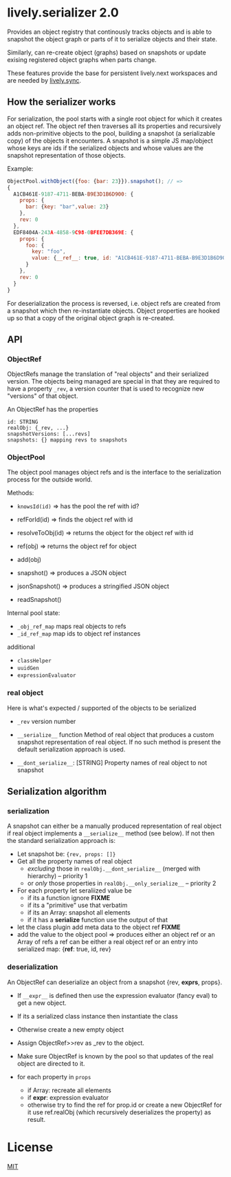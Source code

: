 # lively.serializer 2.0

Provides an object registry that continously tracks objects and is able to
snapshot the object graph or parts of it to serialize objects and their state.

Similarly, can re-create object (graphs) based on snapshots or update exising
registered object graphs when parts change.

These features provide the base for persistent lively.next workspaces and are
needed by [lively.sync](https://github.com/LivelyKernel/lively.sync).



## How the serializer works

For serialization, the pool starts with a single root object for which it creates an object ref.  The object ref then traverses all its properties and recursively adds non-primitive objects to the pool, building a snapshot (a serializable copy) of the objects it encounters.  A snapshot is a simple JS map/object whose keys are ids if the serialized objects and whose values are the snapshot representation of those objects.


Example:

```js
ObjectPool.withObject({foo: {bar: 23}}).snapshot(); // =>
{
  A1CB461E-9187-4711-BEBA-B9E3D1B6D900: {
    props: {
      bar: {key: "bar",value: 23}
    },
    rev: 0
  },
  EDF8404A-243A-4858-9C98-0BFEE7DB369E: {
    props: {
      foo: {
        key: "foo",
        value: {__ref__: true, id: "A1CB461E-9187-4711-BEBA-B9E3D1B6D900", rev: 0}
      }
    },
    rev: 0
  }
}
```

For deserialization the process is reversed, i.e. object refs are created from a snapshot which then re-instantiate objects.  Object properties are hooked up so that a copy of the original object graph is re-created.



## API

### ObjectRef

ObjectRefs manage the translation of "real objects" and their serialized version. The objects being managed are special in that they are required to have a property `_rev`, a version counter that is used to recognize new "versions" of that object.

An ObjectRef has the properties

```
id: STRING
realObj: {_rev, ...}
snapshotVersions: [...revs]
snapshots: {} mapping revs to snapshots
```

### ObjectPool

The object pool manages object refs and is the interface to the serialization process for the outside world.

Methods:

- `knowsId(id)` => has the pool the ref with id?
- refForId(id) => finds the object ref with id
- resolveToObj(id) => returns the object for the object ref with id
- ref(obj) => returns the object ref for object

- add(obj)
- snapshot() => produces a JSON object
- jsonSnapshot() => produces a stringified JSON object
- readSnapshot()

Internal pool state:
- `_obj_ref_map` maps real objects to refs
- `_id_ref_map` map ids to object ref instances

additional
- `classHelper`
- `uuidGen`
- `expressionEvaluator`


### real object

Here is what's expected / supported of the objects to be serialized

- `_rev`
version number

- `__serialize__` function
Method of real object that produces a custom snapshot representation of real object. If no such method is present the default serialization approach is used.

- `__dont_serialize__`: [STRING]
Property names of real object to not snapshot


## Serialization algorithm

### serialization

A snapshot can either be a manually produced representation of real object if real object implements a `__serialize__` method (see below). If not then the standard serialization approach is:

- Let snapshot be: `{rev, props: []}`
- Get all the property names of real object
  - *excluding* those in `realObj.__dont_serialize__` (merged with hierarchy) – priority 1
  - or *only* those properties in `realObj.__only_serialize__` – priority 2
- For each property let seraliized value be
  - if its a function ignore **FIXME**
  - if its a "primitive" use that verbatim
  - if its an Array: snapshot all elements
  - if it has a __serialize__ function use the output of that
- let the class plugin add meta data to the object ref **FIXME**
- add the value to the object pool => produces either an object ref or an Array of refs
  a ref can be either a real object ref or an entry into serialized map: {__ref__: true, id, rev}

### deserialization

An ObjectRef can deserialize an object from a snapshot {rev, __exprs__, props}.

- If `__expr__` is defined then use the expression evaluator (fancy eval) to get a new object.
- If its a serialized class instance then instantiate the class
- Otherwise create a new empty object

- Assign ObjectRef>>rev as _rev to the object.

- Make sure ObjectRef is known by the pool so that updates of the real object are directed to it.

- for each property in `props`
  - if Array: recreate all elements
  - if __expr__: expression evaluator
  - otherwise try to find the ref for prop.id or create a new ObjectRef for it
    use ref.realObj (which recursively deserializes the property) as result.





# License

[MIT](LICENSE)
